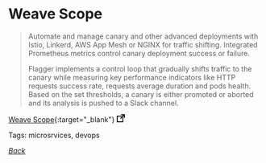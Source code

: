 # Weave Scope

> Automate and manage canary and other advanced deployments with Istio, Linkerd, AWS App Mesh or NGINX for traffic shifting. Integrated Prometheus metrics control canary deployment success or failure.
>
> Flagger implements a control loop that gradually shifts traffic to the canary while measuring key performance indicators like HTTP requests success rate, requests average duration and pods health. Based on the set thresholds, a canary is either promoted or aborted and its analysis is pushed to a Slack channel.

[Weave Scope](https://www.weave.works/oss/scope/){:target="_blank"} ![external redirect](../../img/ext-redir.png)

Tags: microsrvices, devops

[_Back_](../)

